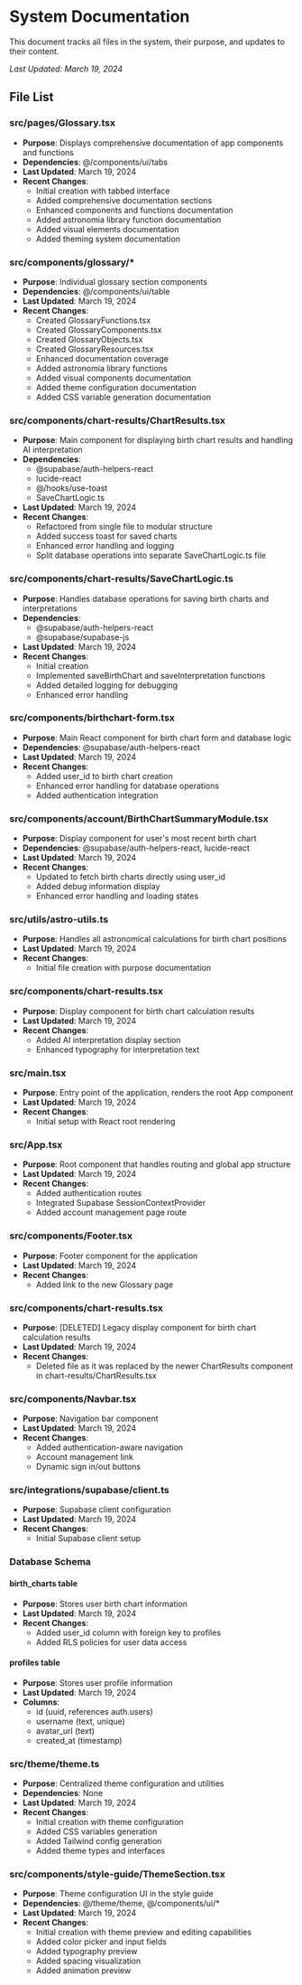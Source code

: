 # System Documentation

This document tracks all files in the system, their purpose, and updates to their content.

_Last Updated: March 19, 2024_

## File List

### src/pages/Glossary.tsx
- **Purpose**: Displays comprehensive documentation of app components and functions
- **Dependencies**: @/components/ui/tabs
- **Last Updated**: March 19, 2024
- **Recent Changes**:
  - Initial creation with tabbed interface
  - Added comprehensive documentation sections
  - Enhanced components and functions documentation
  - Added astronomia library function documentation
  - Added visual elements documentation
  - Added theming system documentation

### src/components/glossary/*
- **Purpose**: Individual glossary section components
- **Dependencies**: @/components/ui/table
- **Last Updated**: March 19, 2024
- **Recent Changes**:
  - Created GlossaryFunctions.tsx
  - Created GlossaryComponents.tsx
  - Created GlossaryObjects.tsx
  - Created GlossaryResources.tsx
  - Enhanced documentation coverage
  - Added astronomia library functions
  - Added visual components documentation
  - Added theme configuration documentation
  - Added CSS variable generation documentation

### src/components/chart-results/ChartResults.tsx
- **Purpose**: Main component for displaying birth chart results and handling AI interpretation
- **Dependencies**: 
  - @supabase/auth-helpers-react
  - lucide-react
  - @/hooks/use-toast
  - SaveChartLogic.ts
- **Last Updated**: March 19, 2024
- **Recent Changes**:
  - Refactored from single file to modular structure
  - Added success toast for saved charts
  - Enhanced error handling and logging
  - Split database operations into separate SaveChartLogic.ts file

### src/components/chart-results/SaveChartLogic.ts
- **Purpose**: Handles database operations for saving birth charts and interpretations
- **Dependencies**: 
  - @supabase/auth-helpers-react
  - @supabase/supabase-js
- **Last Updated**: March 19, 2024
- **Recent Changes**:
  - Initial creation
  - Implemented saveBirthChart and saveInterpretation functions
  - Added detailed logging for debugging
  - Enhanced error handling

### src/components/birthchart-form.tsx
- **Purpose**: Main React component for birth chart form and database logic
- **Dependencies**: @supabase/auth-helpers-react
- **Last Updated**: March 19, 2024
- **Recent Changes**:
  - Added user_id to birth chart creation
  - Enhanced error handling for database operations
  - Added authentication integration

### src/components/account/BirthChartSummaryModule.tsx
- **Purpose**: Display component for user's most recent birth chart
- **Dependencies**: @supabase/auth-helpers-react, lucide-react
- **Last Updated**: March 19, 2024
- **Recent Changes**:
  - Updated to fetch birth charts directly using user_id
  - Added debug information display
  - Enhanced error handling and loading states

### src/utils/astro-utils.ts
- **Purpose**: Handles all astronomical calculations for birth chart positions
- **Last Updated**: March 19, 2024
- **Recent Changes**:
  - Initial file creation with purpose documentation

### src/components/chart-results.tsx
- **Purpose**: Display component for birth chart calculation results
- **Last Updated**: March 19, 2024
- **Recent Changes**:
  - Added AI interpretation display section
  - Enhanced typography for interpretation text

### src/main.tsx
- **Purpose**: Entry point of the application, renders the root App component
- **Last Updated**: March 19, 2024
- **Recent Changes**:
  - Initial setup with React root rendering

### src/App.tsx
- **Purpose**: Root component that handles routing and global app structure
- **Last Updated**: March 19, 2024
- **Recent Changes**:
  - Added authentication routes
  - Integrated Supabase SessionContextProvider
  - Added account management page route

### src/components/Footer.tsx
- **Purpose**: Footer component for the application
- **Last Updated**: March 19, 2024
- **Recent Changes**:
  - Added link to the new Glossary page

### src/components/chart-results.tsx
- **Purpose**: [DELETED] Legacy display component for birth chart calculation results
- **Last Updated**: March 19, 2024
- **Recent Changes**:
  - Deleted file as it was replaced by the newer ChartResults component in chart-results/ChartResults.tsx

### src/components/Navbar.tsx
- **Purpose**: Navigation bar component
- **Last Updated**: March 19, 2024
- **Recent Changes**:
  - Added authentication-aware navigation
  - Account management link
  - Dynamic sign in/out buttons

### src/integrations/supabase/client.ts
- **Purpose**: Supabase client configuration
- **Last Updated**: March 19, 2024
- **Recent Changes**:
  - Initial Supabase client setup

### Database Schema
#### birth_charts table
- **Purpose**: Stores user birth chart information
- **Last Updated**: March 19, 2024
- **Recent Changes**:
  - Added user_id column with foreign key to profiles
  - Added RLS policies for user data access

#### profiles table
- **Purpose**: Stores user profile information
- **Last Updated**: March 19, 2024
- **Columns**:
  - id (uuid, references auth.users)
  - username (text, unique)
  - avatar_url (text)
  - created_at (timestamp)

### src/theme/theme.ts
- **Purpose**: Centralized theme configuration and utilities
- **Dependencies**: None
- **Last Updated**: March 19, 2024
- **Recent Changes**:
  - Initial creation with theme configuration
  - Added CSS variables generation
  - Added Tailwind config generation
  - Added theme types and interfaces

### src/components/style-guide/ThemeSection.tsx
- **Purpose**: Theme configuration UI in the style guide
- **Dependencies**: @/theme/theme, @/components/ui/*
- **Last Updated**: March 19, 2024
- **Recent Changes**:
  - Initial creation with theme preview and editing capabilities
  - Added color picker and input fields
  - Added typography preview
  - Added spacing visualization
  - Added animation preview